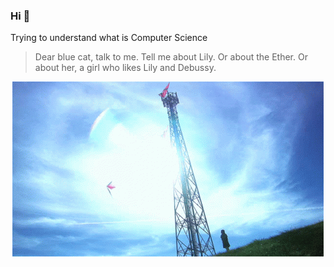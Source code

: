 ### Hi 👋

Trying to understand what is Computer Science

> Dear blue cat, talk to me. Tell me about Lily. Or about the Ether. Or about her, a girl who likes Lily and Debussy.

<p align="center">
  <img src="./all-about-lily-chou-chou.gif">
</p>